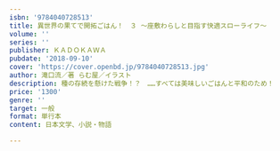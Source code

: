 ```yaml
---
isbn: '9784040728513'
title: 異世界の果てで開拓ごはん！　３ ～座敷わらしと目指す快適スローライフ～
volume: ''
series: ''
publisher: ＫＡＤＯＫＡＷＡ
pubdate: '2018-09-10'
cover: 'https://cover.openbd.jp/9784040728513.jpg'
author: 滝口流／著 らむ屋／イラスト
description: 種の存続を懸けた戦争！？　……すべては美味しいごはんと平和のため！
price: '1300'
genre: ''
target: 一般
format: 単行本
content: 日本文学、小説・物語

---
```

